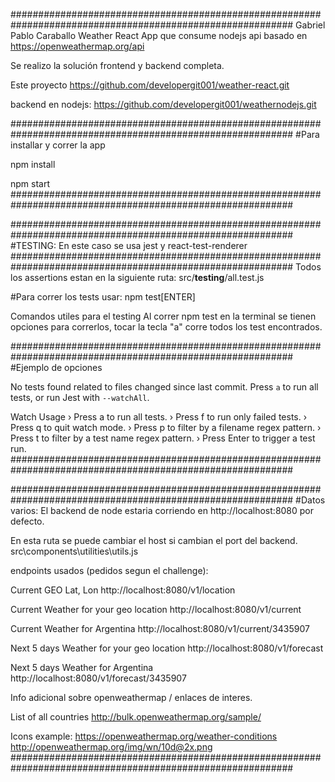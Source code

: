 ###########################################################################################################
Gabriel Pablo Caraballo
Weather React App que consume nodejs api basado en https://openweathermap.org/api

Se realizo la solución frontend y backend completa.

Este proyecto https://github.com/developergit001/weather-react.git

backend en nodejs: https://github.com/developergit001/weathernodejs.git

###########################################################################################################
#Para installar y correr la app
 
npm install

npm start
###########################################################################################################

###########################################################################################################
#TESTING: En este caso se usa jest y react-test-renderer
###########################################################################################################
Todos los assertions estan en la siguiente ruta:
src/__testing__/all.test.js

#Para correr los tests usar:
npm test[ENTER]

Comandos utiles para el testing
Al correr npm test en la terminal se tienen opciones para correrlos, tocar la tecla "a" corre todos los test encontrados.

###########################################################################################################
#Ejemplo de opciones

No tests found related to files changed since last commit.
Press `a` to run all tests, or run Jest with `--watchAll`.

Watch Usage
 › Press a to run all tests.
 › Press f to run only failed tests.
 › Press q to quit watch mode.
 › Press p to filter by a filename regex pattern.
 › Press t to filter by a test name regex pattern.
 › Press Enter to trigger a test run.
###########################################################################################################

###########################################################################################################
#Datos varios:
El backend de node estaria corriendo en http://localhost:8080 por defecto.

En esta ruta se puede cambiar el host si cambian el port del backend.
src\components\utilities\utils.js

endpoints usados (pedidos segun el challenge):

Current GEO Lat, Lon
http://localhost:8080/v1/location

Current Weather for your geo location
http://localhost:8080/v1/current

Current Weather for Argentina
http://localhost:8080/v1/current/3435907

Next 5 days Weather for your geo location
http://localhost:8080/v1/forecast

Next 5 days Weather for Argentina
http://localhost:8080/v1/forecast/3435907

Info adicional sobre openweathermap / enlaces de interes.

List of all countries
http://bulk.openweathermap.org/sample/

Icons example:
https://openweathermap.org/weather-conditions
http://openweathermap.org/img/wn/10d@2x.png
###########################################################################################################
